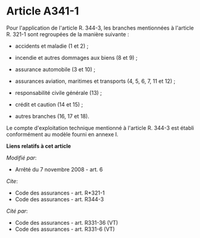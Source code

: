 # Article A341-1

Pour l'application de l'article R. 344-3, les branches mentionnées à l'article R. 321-1 sont regroupées de la manière
suivante :

- accidents et maladie (1 et 2) ;

- incendie et autres dommages aux biens (8 et 9) ;

- assurance automobile (3 et 10) ;

- assurances aviation, maritimes et transports (4, 5, 6, 7, 11 et 12) ;

- responsabilité civile générale (13) ;

- crédit et caution (14 et 15) ;

- autres branches (16, 17 et 18). 

Le compte d'exploitation technique mentionné à l'article R. 344-3 est établi conformément au modèle fourni en annexe I.

**Liens relatifs à cet article**

_Modifié par_:

  - Arrêté du 7 novembre 2008 - art. 6

_Cite_:

  - Code des assurances - art. R*321-1
  - Code des assurances - art. R344-3

_Cité par_:

  - Code des assurances - art. R331-36 (VT)
  - Code des assurances - art. R331-6 (VT)
